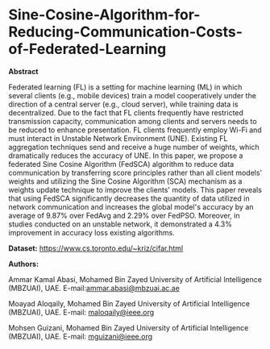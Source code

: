 # Sine-Cosine-Algorithm-for-Reducing-Communication-Costs-of-Federated-Learning
**Abstract**

Federated learning (FL) is a setting for machine learning (ML) in which several clients (e.g., mobile devices) train a model cooperatively under the direction of a central server (e.g., cloud server), while training data is decentralized. Due to the fact that FL clients frequently have restricted transmission capacity, communication among clients and servers needs to be reduced to enhance presentation. FL clients frequently employ Wi-Fi and must interact in Unstable Network Environment (UNE). Existing FL aggregation techniques send and receive a huge number of weights, which dramatically reduces the accuracy of UNE. In this paper, we propose a federated Sine Cosine Algorithm (FedSCA) algorithm to reduce data communication by transferring score principles rather than all client models' weights and utilizing the Sine Cosine Algorithm (SCA) mechanism as a weights update technique to improve the clients' models. This paper reveals that using FedSCA significantly decreases the quantity of data utilized in network communication and increases the global model's accuracy by an average of 9.87\% over FedAvg and 2.29\% over FedPSO. Moreover, in studies conducted on an unstable network, it demonstrated a 4.3\% improvement in accuracy loss existing algorithms.

**Dataset:** https://www.cs.toronto.edu/~kriz/cifar.html


**Authors:**

Ammar Kamal Abasi, Mohamed Bin Zayed University of Artificial Intelligence (MBZUAI), UAE. E-mail:ammar.abasi@mbzuai.ac.ae

Moayad Aloqaily, Mohamed Bin Zayed University of Artificial Intelligence (MBZUAI), UAE. E-mail: maloqaily@ieee.org

Mohsen Guizani, Mohamed Bin Zayed University of Artificial Intelligence (MBZUAI), UAE. E-mail: mguizani@ieee.org
